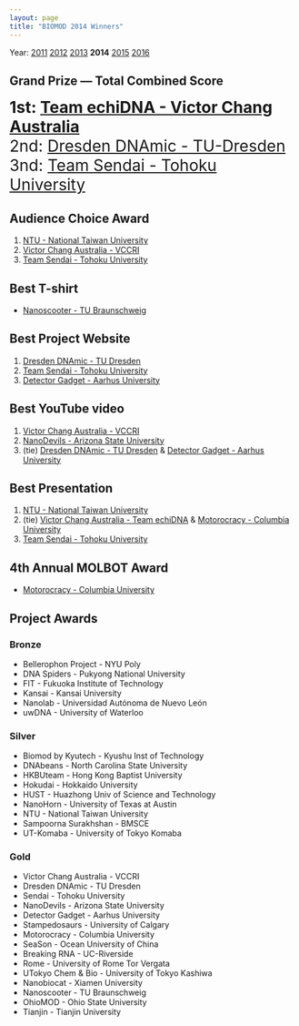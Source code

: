 ```yaml
---
layout: page
title: "BIOMOD 2014 Winners"
---
```


Year: [2011](/winners/2011.html) [2012](/winners/2012.html) [2013](/winners/2013.html) **2014** [2015](/winners/2015.html) [2016](/winners/2016.html)

## Grand Prize — Total Combined Score

<font style="font-size:200%;"><strong>1st: <a target="_blank" href="http://openwetware.org/wiki/Biomod/2014/VCCRI">Team echiDNA - Victor Chang Australia</strong></a></br>
2nd: <a target="_blank" href="http://www.ddnamic.de/">Dresden DNAmic - TU-Dresden</a></br>
3nd: <a target="_blank" href="http://teamsendai2014.github.io/">Team Sendai - Tohoku University</a>
</font>

## Audience Choice Award

1. <a target="_blank" href="http://openwetware.org/wiki/Biomod/2014/NTU">NTU - National Taiwan University</a>
2. <a target="_blank" href="https://www.youtube.com/watch?v=UYk16NJEENI">Victor Chang Australia - VCCRI</a>
3. <a target="_blank" href="http://teamsendai2014.github.io/">Team Sendai - Tohoku University</a>


## Best T-shirt

* <a target="_blank" href="http://openwetware.org/wiki/Biomod/2014/Braunschweig">Nanoscooter - TU Braunschweig</a><br>


## Best Project Website

1. <a target="_blank" href="http://www.ddnamic.de/">Dresden DNAmic - TU Dresden</a>
2. <a target="_blank" href="http://teamsendai2014.github.io/">Team Sendai - Tohoku University</a>
3. <a target="_blank" href="http://detectorgadget.github.io/">Detector Gadget - Aarhus University</a><br>


## Best YouTube video

1. <a target="_blank" href="https://www.youtube.com/watch?v=UYk16NJEENI">Victor Chang Australia - VCCRI</a>
2. <a target="_blank" href="https://www.youtube.com/watch?v=mvQHYjYaMMY">NanoDevils - Arizona State University</a>
3. (tie) <a target="_blank" href="https://www.youtube.com/watch?v=JzfxboalHJ4">Dresden DNAmic - TU Dresden</a> & <a target="_blank" href="https://www.youtube.com/watch?v=McWaxfEVfpw">Detector Gadget - Aarhus University</a><br>

## Best Presentation

1. <a target="_blank" href="http://openwetware.org/wiki/Biomod/2014/NTU">NTU - National Taiwan University</a>
2. (tie) <a target="_blank" href="http://openwetware.org/wiki/Biomod/2014/VCCRI">Victor Chang Australia - Team echiDNA</a> & <a target="_blank" href="http://www.s103d.com/Biomod/website/">Motorocracy - Columbia University</a><br>
3. <a target="_blank" href="http://teamsendai2014.github.io/">Team Sendai - Tohoku University</a>


## 4th Annual MOLBOT Award

* <a target="_blank" href="http://www.s103d.com/Biomod/website/">Motorocracy - Columbia University</a><br>


## Project Awards


### Bronze

- Bellerophon Project - NYU Poly
- DNA Spiders - Pukyong National University
- FIT - Fukuoka Institute of Technology
- Kansai - Kansai University
- Nanolab - Universidad Autónoma de Nuevo León<br>
- uwDNA - University of Waterloo

### Silver

- Biomod by Kyutech - Kyushu Inst of Technology<br>
- DNAbeans - North Carolina State University
- HKBUteam - Hong Kong Baptist University
- Hokudai - Hokkaido University
- HUST - Huazhong Univ of Science and Technology
- NanoHorn - University of Texas at Austin
- NTU - National Taiwan University
- Sampoorna Surakhshan - BMSCE
- UT-Komaba - University of Tokyo Komaba

### Gold

- Victor Chang Australia - VCCRI
- Dresden DNAmic - TU Dresden
- Sendai - Tohoku University
- NanoDevils - Arizona State University
- Detector Gadget - Aarhus University
- Stampedosaurs - University of Calgary
- Motorocracy - Columbia University
- SeaSon - Ocean University of China
- Breaking RNA - UC-Riverside
- Rome - University of Rome Tor Vergata
- UTokyo Chem & Bio - University of Tokyo Kashiwa
- Nanobiocat - Xiamen University
- Nanoscooter - TU Braunschweig
- OhioMOD - Ohio State University
- Tianjin - Tianjin University